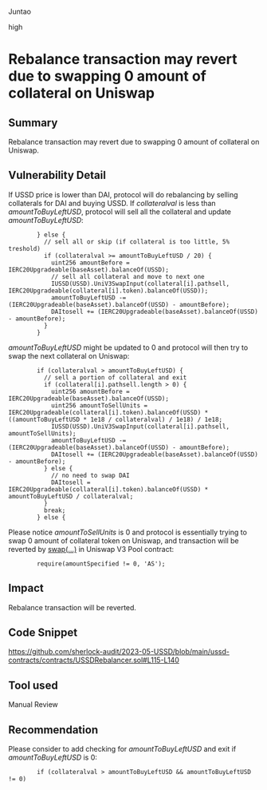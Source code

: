 Juntao

high

# Rebalance transaction may revert due to swapping 0 amount of collateral on Uniswap

## Summary
Rebalance transaction may revert due to swapping 0 amount of collateral on Uniswap.

## Vulnerability Detail
If USSD price is lower than DAI, protocol will do rebalancing by selling collaterals for DAI and buying USSD.
If _collateralval_ is less than _amountToBuyLeftUSD_, protocol will sell all the collateral and update _amountToBuyLeftUSD_:
```solidity
        } else {
          // sell all or skip (if collateral is too little, 5% treshold)
          if (collateralval >= amountToBuyLeftUSD / 20) {
            uint256 amountBefore = IERC20Upgradeable(baseAsset).balanceOf(USSD);
            // sell all collateral and move to next one
            IUSSD(USSD).UniV3SwapInput(collateral[i].pathsell, IERC20Upgradeable(collateral[i].token).balanceOf(USSD));
            amountToBuyLeftUSD -= (IERC20Upgradeable(baseAsset).balanceOf(USSD) - amountBefore);
            DAItosell += (IERC20Upgradeable(baseAsset).balanceOf(USSD) - amountBefore);
          }
        }
```
_amountToBuyLeftUSD_ might be updated to 0 and protocol will then try to swap the next collateral on Uniswap:
```solidity
        if (collateralval > amountToBuyLeftUSD) {
          // sell a portion of collateral and exit
          if (collateral[i].pathsell.length > 0) {
            uint256 amountBefore = IERC20Upgradeable(baseAsset).balanceOf(USSD);
            uint256 amountToSellUnits = IERC20Upgradeable(collateral[i].token).balanceOf(USSD) * ((amountToBuyLeftUSD * 1e18 / collateralval) / 1e18) / 1e18;
            IUSSD(USSD).UniV3SwapInput(collateral[i].pathsell, amountToSellUnits);
            amountToBuyLeftUSD -= (IERC20Upgradeable(baseAsset).balanceOf(USSD) - amountBefore);
            DAItosell += (IERC20Upgradeable(baseAsset).balanceOf(USSD) - amountBefore);
          } else {
            // no need to swap DAI
            DAItosell = IERC20Upgradeable(collateral[i].token).balanceOf(USSD) * amountToBuyLeftUSD / collateralval;
          }
          break;
        } else {
```
Please notice _amountToSellUnits_ is 0 and protocol is essentially trying to swap 0 amount of collateral token on Uniswap, and transaction will be reverted by [swap(...)](https://github.com/Uniswap/v3-core/blob/d8b1c635c275d2a9450bd6a78f3fa2484fef73eb/contracts/UniswapV3Pool.sol#L596-L788) in Uniswap V3 Pool contract:
```solidity
        require(amountSpecified != 0, 'AS');
```

## Impact
Rebalance transaction will be reverted.

## Code Snippet
https://github.com/sherlock-audit/2023-05-USSD/blob/main/ussd-contracts/contracts/USSDRebalancer.sol#L115-L140

## Tool used

Manual Review

## Recommendation
Please consider to add checking for _amountToBuyLeftUSD_ and exit if _amountToBuyLeftUSD_ is 0:
```solidity
        if (collateralval > amountToBuyLeftUSD && amountToBuyLeftUSD != 0)
```

